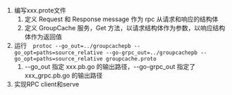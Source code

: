 1. 编写xxx.prote文件
    1. 定义 Request 和 Response message 作为 rpc 从请求和响应的结构体
    2. 定义 GroupCache 服务，Get 方法，以请求结构体作为参数，以响应结构体作为返回值
2. 运行```  protoc --go_out=../groupcachepb --go_opt=paths=source_relative --go-grpc_out=../groupcachepb --go_opt=paths=source_relative groupcache.proto```
    1. --go_out 指定 xxx.pb.go 的输出路径，--go-grpc_out 指定了 xxx_grpc.pb.go 的输出路径
3. 实现RPC client和serve